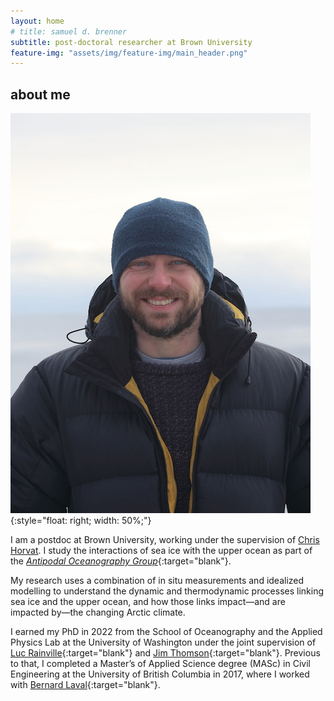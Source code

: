 ```yaml
---
layout: home
# title: samuel d. brenner
subtitle: post-doctoral researcher at Brown University
feature-img: "assets/img/feature-img/main_header.png"
---
```


## about me

![](/assets/img/Svalbard.JPG){:style="float: right; width: 50%;"}
<!-- {:style="float: left"} -->


I am a postdoc at Brown University, working under the supervision of [Chris Horvat](http://www.chrv.at/). I study the interactions of sea ice with the upper ocean as part of the [*Antipodal Oceanography Group*](https://polar-oceans.com/){:target="blank"}.

My research uses a combination of in situ measurements and idealized modelling to understand the dynamic
and thermodynamic processes linking sea ice and the upper ocean, and how those links impact—and are
impacted by—the changing Arctic climate.

I earned my PhD in 2022 from the School of Oceanography and the Applied Physics Lab at the University of Washington under the joint supervision of [Luc Rainville](http://apl.uw.edu/people/profile.php?last_name=Rainville&first_name=Luc){:target="blank"} and [Jim Thomson](http://apl.uw.edu/people/profile.php?last_name=Thomson&first_name=Jim){:target="blank"}. Previous to that, I completed a Master’s of Applied Science degree (MASc) in Civil Engineering at the University of British Columbia in 2017, where I worked with [Bernard Laval](https://www.civil.ubc.ca/faculty/bernard-laval){:target="blank"}.
